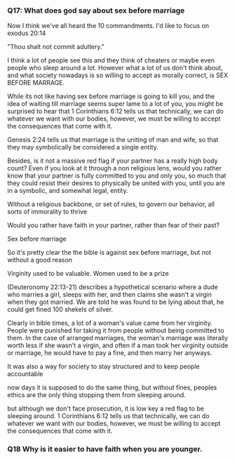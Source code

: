 ### Q17: What does god say about sex before marriage
Now I think we've all heard the 10 commandments. I'd like to focus on exodus 20:14

"Thou shalt not commit adultery."

I think a lot of people see this and they think of cheaters or maybe even people who sleep around a lot. However what a lot of us don't think about, and what society nowadays is so willing to accept as morally correct, is SEX BEFORE MARRAGE. 


While its not like having sex before marriage is going to kill you, and the idea of waiting till marriage seems super lame to a lot of you, you might be surprised to hear that 1 Corinthians 6:12 tells us that technically, we can do whatever we want with our bodies, however, we must be willing to accept the consequences that come with it.


Genesis 2:24 tells us that marriage is the uniting of man and wife, so that they may symbolically be considered a single entity. 

Besides, is it not a massive red flag if your partner has a really high body count? Even if you look at it through a non religious lens, would you rather know that your partner is fully committed to you and only you, so much that they could resist their desires to physically be united with you, until you are in a symbolic, and somewhat legal, entity. 


Without a religious backbone, or set of rules, to govern our behavior, all sorts of immorality to thrive

Would you rather have faith in your partner, rather than fear of their past?







Sex before marriage

So it's pretty clear the the bible is against sex before marriage, but not without a good reason

Virginity used to be valuable. Women used to be a prize

(Deuteronomy 22:13-21) describes a hypothetical scenario where a dude who marries a girl, sleeps with her, and then claims she wasn't a virgin when they got married. We are told he was found to be lying about that, he could get fined 100 shekels of silver. 

Clearly in bible times, a lot of a woman's value came from her virginity. People were punished for taking it from people without being committed to them. In the case of arranged marriages, the woman's marriage was literally worth less if she wasn't a virgin, and often if a man took her virginity outside or marriage, he would have to pay a fine, and then marry her anyways. 

It was also a way for society to stay structured and to keep people accountable

now days it is supposed to do the same thing, but without fines, peoples ethics are the only thing stopping them from sleeping around. 

but although we don't face prosecution, it is low key a red flag to be sleeping around. 1 Corinthians 6:12 tells us that technically, we can do whatever we want with our bodies, however, we must be willing to accept the consequences that come with it.

### Q18 Why is it easier to have faith when you are younger.
